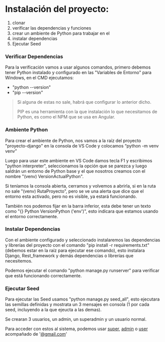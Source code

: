 # Instalación del proyecto:
1. clonar
2. verificar las dependencias y funciones
3. crear un ambiente de Python para trabajar en el
4. instalar dependencias
5. Ejecutar Seed

### Verificar Dependencias
Para la verificación vamos a usar algunos comandos, primero debemos tener Python instalado y configurado en las "Variables de Entorno" para Windows, en el CMD ejecutamos:
- "python --version"
- "pip --version"

>Si alguna de estas no sale, habrá que configurar lo anterior dicho.
>
>PIP es una herramienta con la que instalación lo que necesitamos de Python, es como el NPM que se usa en Angular.

### Ambiente Python
Para crear el ambiente de Python, nos vamos a la raíz del proyecto "proyecto-django" en la consola de VS Code y colocamos “python -m venv venv”

Luego para usar este ambiente en VS Code damos tecla F1 y escribimos "python interpreter", seleccionamos la opción que se parezca y luego saldrán un entorno de Python base y el que nosotros creamos con el nombre "(venv) VersionActualPython".

Si teníamos la consola abierta, cerramos y volvemos a abrirla, si en la ruta no sale "(venv) RutaProyecto", pero se ve una alerta que dice que el entorno esta activado, pero no es visible, ya estará funcionando.

También nos podemos fijar en la barra inferior, esta debe tener un texto como "{} Python VersionPython ('env')", esto indicara que estamos usando el entorno correctamente.

### Instalar Dependencias
Con el ambiente configurado y seleccionado instalaremos las dependencias y librerías del proyecto con el comando "pip install -r requirements.txt" (debemos estar en la raíz para ejecutar ese comando), esto instalara Django, Rest_framework y demás dependencias o librerías que necesitemos.

Podemos ejecutar el comando "python manage.py runserver" para verificar que está funcionando correctamente.

### Ejecutar Seed
Para ejecutar las Seed usamos "python manage.py seed_all", esto ejecutara las semillas definidas y mostrata un 3 mensajes en consola (1 por cada seed, incluyendo a la que ejeucta a las demas).

Se crearan 3 usuarios, un admin, un superadmin y un usuario normal.

Para acceder con estos al sistema, podemos usar <ins>super</ins>, <ins>admin</ins> o <ins>user</ins> acompañado de '<ins>@gmail.com</ins>'

